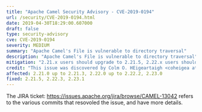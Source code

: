 ```yaml
---
title: "Apache Camel Security Advisory - CVE-2019-0194"
url: /security/CVE-2019-0194.html
date: 2019-04-30T18:29:00.607000
draft: false
type: security-advisory
cve: CVE-2019-0194
severity: MEDIUM
summary: "Apache Camel's File is vulnerable to directory traversal"
description: "Apache Camel's File is vulnerable to directory traversal"
mitigation: "2.21.x users should upgrade to 2.21.5, 2.22.x users should upgrade to 2.22.3 and Camel 2.23.x users should upgrade to 2.23.1"
credit: "This issue was discovered by Colm O. HEigeartaigh <coheigea at apache dot org> from Apache Software Foundation"
affected: 2.21.0 up to 2.21.3, 2.22.0 up to 2.22.2, 2.23.0
fixed: 2.21.5, 2.22.3, 2.23.1
---
```


The JIRA ticket: https://issues.apache.org/jira/browse/CAMEL-13042 refers to the various commits that resovoled the issue, and have more details.

